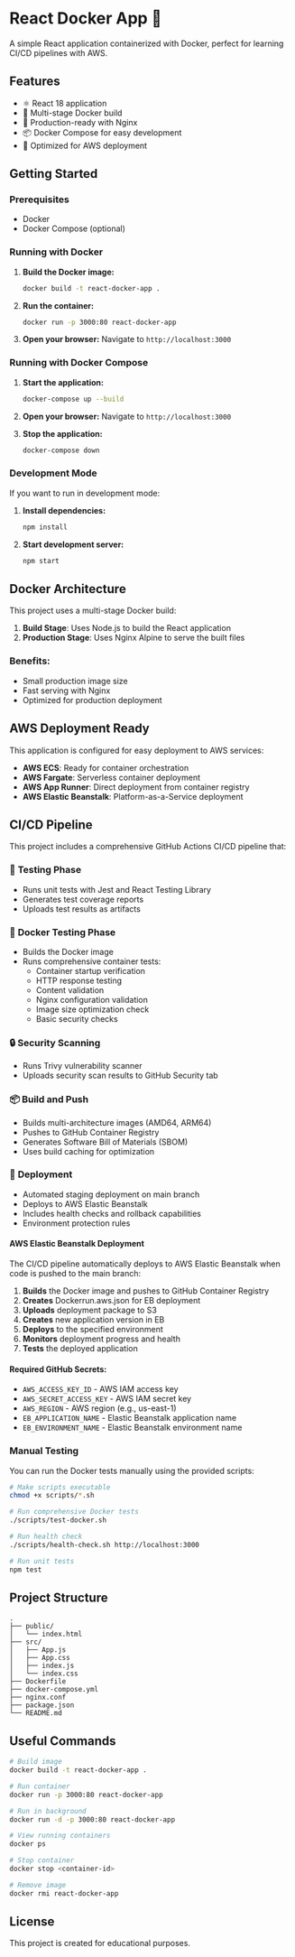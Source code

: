 # React Docker App 🐳

A simple React application containerized with Docker, perfect for learning CI/CD pipelines with AWS.

## Features

- ⚛️ React 18 application
- 🐳 Multi-stage Docker build
- 🚀 Production-ready with Nginx
- 📦 Docker Compose for easy development
- 🔧 Optimized for AWS deployment

## Getting Started

### Prerequisites

- Docker
- Docker Compose (optional)

### Running with Docker

1. **Build the Docker image:**
   ```bash
   docker build -t react-docker-app .
   ```

2. **Run the container:**
   ```bash
   docker run -p 3000:80 react-docker-app
   ```

3. **Open your browser:**
   Navigate to `http://localhost:3000`

### Running with Docker Compose

1. **Start the application:**
   ```bash
   docker-compose up --build
   ```

2. **Open your browser:**
   Navigate to `http://localhost:3000`

3. **Stop the application:**
   ```bash
   docker-compose down
   ```

### Development Mode

If you want to run in development mode:

1. **Install dependencies:**
   ```bash
   npm install
   ```

2. **Start development server:**
   ```bash
   npm start
   ```

## Docker Architecture

This project uses a multi-stage Docker build:

1. **Build Stage**: Uses Node.js to build the React application
2. **Production Stage**: Uses Nginx Alpine to serve the built files

### Benefits:
- Small production image size
- Fast serving with Nginx
- Optimized for production deployment

## AWS Deployment Ready

This application is configured for easy deployment to AWS services:

- **AWS ECS**: Ready for container orchestration
- **AWS Fargate**: Serverless container deployment
- **AWS App Runner**: Direct deployment from container registry
- **AWS Elastic Beanstalk**: Platform-as-a-Service deployment

## CI/CD Pipeline

This project includes a comprehensive GitHub Actions CI/CD pipeline that:

### 🧪 **Testing Phase**

- Runs unit tests with Jest and React Testing Library
- Generates test coverage reports
- Uploads test results as artifacts

### 🐳 **Docker Testing Phase**

- Builds the Docker image
- Runs comprehensive container tests:
  - Container startup verification
  - HTTP response testing
  - Content validation
  - Nginx configuration validation
  - Image size optimization check
  - Basic security checks

### 🔒 **Security Scanning**

- Runs Trivy vulnerability scanner
- Uploads security scan results to GitHub Security tab

### 📦 **Build and Push**

- Builds multi-architecture images (AMD64, ARM64)
- Pushes to GitHub Container Registry
- Generates Software Bill of Materials (SBOM)
- Uses build caching for optimization

### 🚀 **Deployment**

- Automated staging deployment on main branch
- Deploys to AWS Elastic Beanstalk
- Includes health checks and rollback capabilities
- Environment protection rules

#### **AWS Elastic Beanstalk Deployment**

The CI/CD pipeline automatically deploys to AWS Elastic Beanstalk when code is pushed to the main branch:

1. **Builds** the Docker image and pushes to GitHub Container Registry
2. **Creates** Dockerrun.aws.json for EB deployment
3. **Uploads** deployment package to S3
4. **Creates** new application version in EB
5. **Deploys** to the specified environment
6. **Monitors** deployment progress and health
7. **Tests** the deployed application

#### **Required GitHub Secrets:**
- `AWS_ACCESS_KEY_ID` - AWS IAM access key
- `AWS_SECRET_ACCESS_KEY` - AWS IAM secret key  
- `AWS_REGION` - AWS region (e.g., us-east-1)
- `EB_APPLICATION_NAME` - Elastic Beanstalk application name
- `EB_ENVIRONMENT_NAME` - Elastic Beanstalk environment name

### Manual Testing

You can run the Docker tests manually using the provided scripts:

```bash
# Make scripts executable
chmod +x scripts/*.sh

# Run comprehensive Docker tests
./scripts/test-docker.sh

# Run health check
./scripts/health-check.sh http://localhost:3000

# Run unit tests
npm test
```

## Project Structure

```
.
├── public/
│   └── index.html
├── src/
│   ├── App.js
│   ├── App.css
│   ├── index.js
│   └── index.css
├── Dockerfile
├── docker-compose.yml
├── nginx.conf
├── package.json
└── README.md
```

## Useful Commands

```bash
# Build image
docker build -t react-docker-app .

# Run container
docker run -p 3000:80 react-docker-app

# Run in background
docker run -d -p 3000:80 react-docker-app

# View running containers
docker ps

# Stop container
docker stop <container-id>

# Remove image
docker rmi react-docker-app
```

## License

This project is created for educational purposes.
